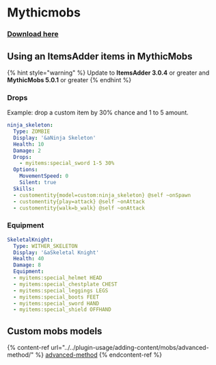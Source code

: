 # Mythicmobs

### [Download here](https://www.spigotmc.org/resources/%E2%9A%94-mythicmobs-free-version-%E2%96%BAthe-1-custom-mob-creator%E2%97%84.5702/)

## Using an ItemsAdder items in MythicMobs&#x20;

{% hint style="warning" %}
Update to **ItemsAdder 3.0.4** or greater and **MythicMobs 5.0.1** or greater
{% endhint %}

### Drops

Example: drop a custom item by 30% chance and 1 to 5 amount.

```yaml
ninja_skeleton:
  Type: ZOMBIE
  Display: '&aNinja Skeleton'
  Health: 10
  Damage: 2
  Drops:
    - myitems:special_sword 1-5 30%
  Options:
    MovementSpeed: 0
    Silent: true
  Skills:
  - customentity{model=custom:ninja_skeleton} @self ~onSpawn
  - customentity{play=attack} @self ~onAttack
  - customentity{walk=b_walk} @self ~onAttack
```

### Equipment

```yaml
SkeletalKnight:
  Type: WITHER_SKELETON
  Display: '&aSkeletal Knight'
  Health: 40
  Damage: 8
  Equipment:
  - myitems:special_helmet HEAD
  - myitems:special_chestplate CHEST
  - myitems:special_leggings LEGS
  - myitems:special_boots FEET
  - myitems:special_sword HAND
  - myitems:special_shield OFFHAND
```

## Custom mobs models

{% content-ref url="../../plugin-usage/adding-content/mobs/advanced-method/" %}
[advanced-method](../../plugin-usage/adding-content/mobs/advanced-method/)
{% endcontent-ref %}
